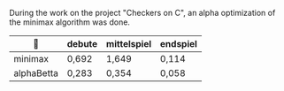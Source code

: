 
During the work on the project "Checkers on C", an alpha optimization of the minimax algorithm was done.

|     :rocket:         |    debute   | mittelspiel |  endspiel   |
|---------------|-------------|-------------|-------------|
|   minimax     |    0,692    |    1,649    |   0,114     |
| alphaBetta    |    0,283    |    0,354    |   0,058     |
